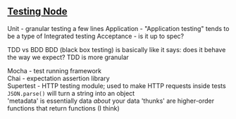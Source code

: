 [**Testing Node**](https://git.generalassemb.ly/ga-wdi-lessons/mocha-chai-supertest/)
------
Unit - granular testing a few lines
Application - "Application testing" tends to be a type of Integrated testing
Acceptance - is it up to spec?

TDD vs BDD
BDD (black box testing) is basically like it says: does it behave the way we expect?
TDD is more granular

Mocha - test running framework  
Chai - expectation assertion library  
Supertest - HTTP testing module; used to make HTTP requests inside tests  
`JSON.parse()` will turn a string into an object  
'metadata' is essentially data _about_ your data
'thunks' are higher-order functions that return functions (I think)